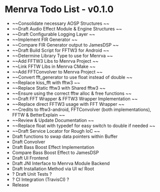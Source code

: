 # Menrva Todo List - v0.1.0
  - ~~Consolidate necessary AOSP Structures ~~
  - ~~Draft Audio Effect Module & Engine Structures ~~
  - ~~Draft Configurable Logging Layer ~~
  - ~~Implement FIR Generator ~~
  - ~~Compare FIR Generator output to JamesDSP ~~
  - ~~Draft Build Script for FFTW3 for Android ~~
  - ~~Determine Library Type to use for Menrva ~~
  - ~~Add FFTW3 Libs to Menrva Project ~~
  - ~~Link FFTW Libs in Menrva CMake ~~
  - ~~Add FFTConvolver to Menrva Project ~~
  - ~~Convert fft_generator to use float instead of double ~~
  - ~~Replace kiss_fft with fftw3 ~~
  - ~~Replace Static fftw3 with Shared fftw3 ~~
  - ~~Ensure using the correct fftw alloc & free functions ~~
  - ~~Draft FFT Wrapper & FFTW3 Wrapper Implementation ~~
  - ~~Replace direct FFTW3 usage with FFT Wrapper ~~
  - ~~Credits to fftw3-android, FFTConvolver (both implementations), FFTW & BetterExplain ~~
  - ~~Review & Update Documentation ~~
  - ~~Replace float with typedef for easy switch to double if needed ~~
  - ~~Draft Service Locator for Rough IoC ~~
  - Draft functions to swap data pointers within Buffer
  - Draft Convolver
  - Draft Bass Boost Effect Implementation
  - Compare Bass Boost Effect to JamesDSP
  - Draft UI Frontend
  - Draft JNI Interface to Menrva Module Backend
  - Draft Installation Method via UI w/ Root
  - ? Draft Unit Tests ?
  - ? CI Integration (TravisCI) ?
  - Release
